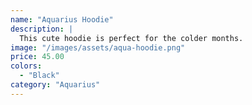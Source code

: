 ```yaml
---
name: "Aquarius Hoodie"
description: |
  This cute hoodie is perfect for the colder months.
image: "/images/assets/aqua-hoodie.png"
price: 45.00
colors:
  - "Black"
category: "Aquarius"
---
```

